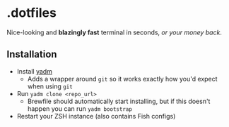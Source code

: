 # .dotfiles

Nice-looking and **blazingly fast** terminal in seconds, *or your money back*.

## Installation

* Install [yadm](https://yadm.io/docs/install)
  * Adds a wrapper around `git` so it works exactly how you'd expect when using `git`
* Run `yadm clone <repo_url>`
  * Brewfile should automatically start installing, but if this doesn't happen you can run `yadm bootstrap`
* Restart your ZSH instance (also contains Fish configs)


